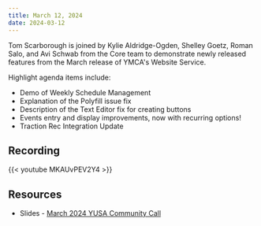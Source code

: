 ```yaml
---
title: March 12, 2024
date: 2024-03-12
---
```


Tom Scarborough is joined by Kylie Aldridge-Ogden, Shelley Goetz, Roman Salo, and Avi Schwab from the Core team to demonstrate newly released features from the March release of YMCA's Website Service.

Highlight agenda items include:
- Demo of Weekly Schedule Management
- Explanation of the Polyfill issue fix
- Description of the Text Editor fix for creating buttons
- Events entry and display improvements, now with recurring options!
- Traction Rec Integration Update

## Recording

{{< youtube MKAUvPEV2Y4 >}}

## Resources

- Slides - [March 2024 YUSA Community Call](</monthly-calls/decks/2024-03 YUSA Community Call.pdf>)
